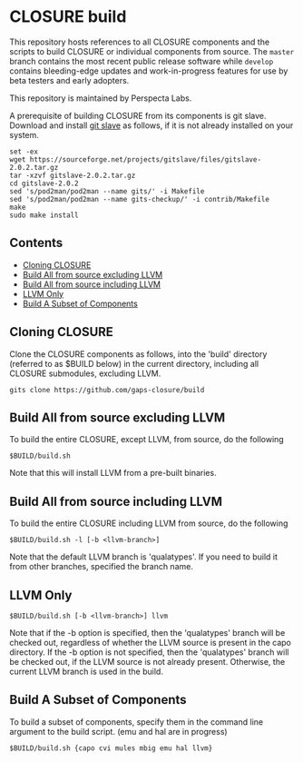 # CLOSURE build
This repository hosts references to all CLOSURE components and the scripts to build CLOSURE or individual components from source. The `master` branch contains the most recent public release software while `develop` contains bleeding-edge updates and work-in-progress features for use by beta testers and early adopters.

This repository is maintained by Perspecta Labs.

A prerequisite of building CLOSURE from its components is git slave. Download and install [git slave](http://gitslave.sourceforge.net/) as follows, if it is not already installed on your system.
```
set -ex
wget https://sourceforge.net/projects/gitslave/files/gitslave-2.0.2.tar.gz
tar -xzvf gitslave-2.0.2.tar.gz
cd gitslave-2.0.2
sed 's/pod2man/pod2man --name gits/' -i Makefile
sed 's/pod2man/pod2man --name gits-checkup/' -i contrib/Makefile
make
sudo make install
```

## Contents
- [Cloning CLOSURE](#cloning-closure)
- [Build All from source excluding LLVM](#build-all-from-source-excluding-llvm)
- [Build All from source including LLVM](#build-all-from-source-including-llvm)
- [LLVM Only](#build-llvm-only)
- [Build A Subset of Components](#build-a-subset-of-components)

## Cloning CLOSURE
Clone the CLOSURE components as follows, into the 'build' directory (referred to as $BUILD below) in the current directory, including all CLOSURE submodules, excluding LLVM.

```
gits clone https://github.com/gaps-closure/build
```

## Build All from source excluding LLVM
To build the entire CLOSURE, except LLVM, from source, do the following

```
$BUILD/build.sh
```

Note that this will install LLVM from a pre-built binaries.

## Build All from source including LLVM
To build the entire CLOSURE including LLVM from source, do the following

```
$BUILD/build.sh -l [-b <llvm-branch>]
```
Note that the default LLVM branch is 'qualatypes'. If you need to build it from other branches, specified the branch name.

## LLVM Only
```
$BUILD/build.sh [-b <llvm-branch>] llvm
```
Note that if the -b <llvm-branch> option is specified, then the 'qualatypes' branch will be checked out, regardless of whether the LLVM source is present in the capo directory.
If the -b <llvm-branch> option is not specified, then the 'qualatypes' branch will be checked out, if the LLVM source is not already present. Otherwise, the current LLVM branch is used in the build.

## Build A Subset of Components
To build a subset of components, specify them in the command line argument to the build script. (emu and hal are in progress)

```
$BUILD/build.sh {capo cvi mules mbig emu hal llvm}
```

